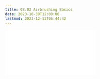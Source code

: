 ```yaml
---
title: 08.02 Airbrushing Basics
date: 2023-10-30T12:00:00
lastmod: 2023-12-13T06:44:42
---
```


![Link to included file content](../../../../tools/airbrushing-basics.md)
